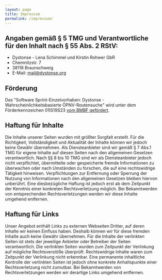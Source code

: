 ```yaml
---
layout: page
title: Impressum
permalink: /impressum/
---
```


## Angaben gemäß § 5 TMG und Verantwortliche für den Inhalt nach § 55 Abs. 2 RStV:

 * Dystonse - Lena Schimmel und Kirstin Rohwer GbR
 * Chemnitzstr. 7
 * 38118 Braunschweig
 * E-Mail: mail@dystonse.org

## Förderung

Das "Software Sprint-Einzelvorhaben: Dystonse - Wahrscheinlichkeitsbasierte ÖPNV-Routensuche" wird unter dem Förderkennzeichen 01IS19S23 [vom BMBF gefördert](https://prototypefund.de/project/dystonse-wahrscheinlichkeitsbasierte-oepnv-routensuche/).
            

## Haftung für Inhalte

Die Inhalte unserer Seiten wurden mit größter Sorgfalt erstellt. Für die Richtigkeit, Vollständigkeit und Aktualität der Inhalte können wir jedoch keine Gewähr übernehmen. Als Diensteanbieter sind wir gemäß § 7 Abs.1 TMG für eigene Inhalte auf diesen Seiten nach den allgemeinen Gesetzen verantwortlich. Nach §§ 8 bis 10 TMG sind wir als Diensteanbieter jedoch nicht verpflichtet, übermittelte oder gespeicherte fremde Informationen zu überwachen oder nach Umständen zu forschen, die auf eine rechtswidrige Tätigkeit hinweisen. Verpflichtungen zur Entfernung oder Sperrung der Nutzung von Informationen nach den allgemeinen Gesetzen bleiben hiervon unberührt. Eine diesbezügliche Haftung ist jedoch erst ab dem Zeitpunkt der Kenntnis einer konkreten Rechtsverletzung möglich. Bei Bekanntwerden von entsprechenden Rechtsverletzungen werden wir diese Inhalte umgehend entfernen.

## Haftung für Links

Unser Angebot enthält Links zu externen Webseiten Dritter, auf deren Inhalte wir keinen Einfluss haben. Deshalb können wir für diese fremden Inhalte auch keine Gewähr übernehmen. Für die Inhalte der verlinkten Seiten ist stets der jeweilige Anbieter oder Betreiber der Seiten verantwortlich. Die verlinkten Seiten wurden zum Zeitpunkt der Verlinkung auf mögliche Rechtsverstöße überprüft. Rechtswidrige Inhalte waren zum Zeitpunkt der Verlinkung nicht erkennbar. Eine permanente inhaltliche Kontrolle der verlinkten Seiten ist jedoch ohne konkrete Anhaltspunkte einer Rechtsverletzung nicht zumutbar. Bei Bekanntwerden von Rechtsverletzungen werden wir derartige Links umgehend entfernen.